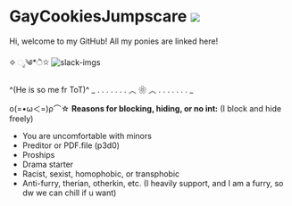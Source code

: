 # GayCookiesJumpscare ![](https://komarev.com/ghpvc/?username=GayCookiesJumpscare&Label=Cookies-Crumbled=color=blue)


Hi, welcome to my GitHub! All my ponies are linked here!

✧ ೃ༄*ੈ✩
![slack-imgs](https://github.com/user-attachments/assets/d2615231-ce92-418a-91a5-a6d2ad8c4d71)


^(He is so me fr ToT)^
_ . . . . . . . ︿ ❀ ︿ . . . . . . . _

ο(=•ω＜=)ρ⌒☆
**Reasons for blocking, hiding, or no int:** (I block and hide freely)

- You are uncomfortable with minors
- Preditor or PDF.file (p3d0)
- Proships
- Drama starter
- Racist, sexist, homophobic, or transphobic
- Anti-furry, therian, otherkin, etc. (I heavily support, and I am a furry, so dw we can chill if u want)
